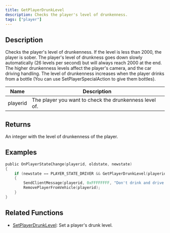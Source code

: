 ```yaml
---
title: GetPlayerDrunkLevel
description: Checks the player's level of drunkenness.
tags: ["player"]
---
```


## Description

Checks the player's level of drunkenness. If the level is less than 2000, the player is sober. The player's level of drunkness goes down slowly automatically (26 levels per second) but will always reach 2000 at the end. The higher drunkenness levels affect the player's camera, and the car driving handling. The level of drunkenness increases when the player drinks from a bottle (You can use SetPlayerSpecialAction to give them bottles).

| Name     | Description                                            |
| -------- | ------------------------------------------------------ |
| playerid | The player you want to check the drunkenness level of. |

## Returns

An integer with the level of drunkenness of the player.

## Examples

```c
public OnPlayerStateChange(playerid, oldstate, newstate)
{
    if (newstate == PLAYER_STATE_DRIVER && GetPlayerDrunkLevel(playerid) > 1999)
    {
        SendClientMessage(playerid, 0xFFFFFFFF, "Don't drink and drive!");
        RemovePlayerFromVehicle(playerid);
    }
}
```

## Related Functions

- [SetPlayerDrunkLevel](SetPlayerDrunkLevel): Set a player's drunk level.
